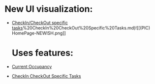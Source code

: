 
# New UI visualization:

- [CheckIn/CheckOut specific tasks](INDEX.md)%20CheckIn%20CheckOut%20Specific%20Tasks.md)![[(PIC) HomePage-NEWISH.png]]
  # Uses features:

- [Current Occupancy](obsidian://open?vault=Bookd-Planning&file=Features%2FCurrentOccupancy%2F(FEAT_SPEC)%20CurrentOccupancyFeature)
- [CheckIn CheckOut Specific Tasks](obsidian://open?vault=Bookd-Planning&file=Features%2FCheckInCheckOutSpecificTasks%2F(FEAT_SPEC)%20CheckIn%20CheckOut%20Specific%20Tasks)